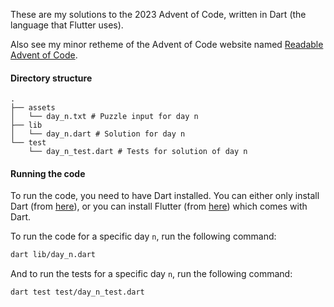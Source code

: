 These are my solutions to the 2023 Advent of Code, written in Dart (the language that Flutter uses).

Also see my minor retheme of the Advent of Code website named
[Readable Advent of Code](https://userstyles.world/style/13749/readable-advent-of-code).

#### Directory structure

```
.
├── assets
│   └── day_n.txt # Puzzle input for day n
├── lib
│   └── day_n.dart # Solution for day n
└── test
    └── day_n_test.dart # Tests for solution of day n
```

#### Running the code

To run the code, you need to have Dart installed.
You can either only install Dart (from [here](https://dart.dev/get-dart)),
or you can install Flutter (from [here](https://flutter.dev/docs/get-started/install)) which comes with Dart.

To run the code for a specific day `n`, run the following command:
```bash
dart lib/day_n.dart
```
And to run the tests for a specific day `n`, run the following command:
```bash
dart test test/day_n_test.dart
```
